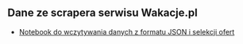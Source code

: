 ## Dane ze scrapera serwisu Wakacje.pl

- <a href='wakacjepl.ipynb'>Notebook do wczytywania danych z formatu JSON i selekcji ofert</a>
